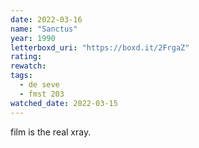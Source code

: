 ```yaml
---
date: 2022-03-16
name: "Sanctus"
year: 1990
letterboxd_uri: "https://boxd.it/2FrgaZ"
rating: 
rewatch: 
tags:
  - de seve
  - fmst 203
watched_date: 2022-03-15
---
```


film is the real xray.
